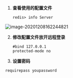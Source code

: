 1. **查看使用的配置文件**

   ```shell
   redis> info Server
   ```

![image-20201208162244821](https://i.loli.net/2020/12/08/OipVDQhI6uHq9Ud.png)


2. **修改配置文件放开远程登录**

   ```shell
   #bind 127.0.0.1
   protected-mode no
   ```
   
3.  **设置密码**
   
   ```shell
   requirepass youpassword
   ```
   
   